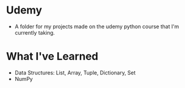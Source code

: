 # Udemy
- A folder for my projects made on the udemy python course that I'm currently taking.


# What I've Learned
- Data Structures: List, Array, Tuple, Dictionary, Set
- NumPy
